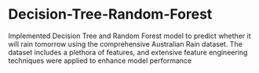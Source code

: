 # Decision-Tree-Random-Forest
Implemented Decision Tree and Random Forest model to predict whether it will rain tomorrow using the comprehensive Australian Rain dataset. The dataset includes a plethora of features, and extensive feature engineering techniques were applied to enhance model performance

